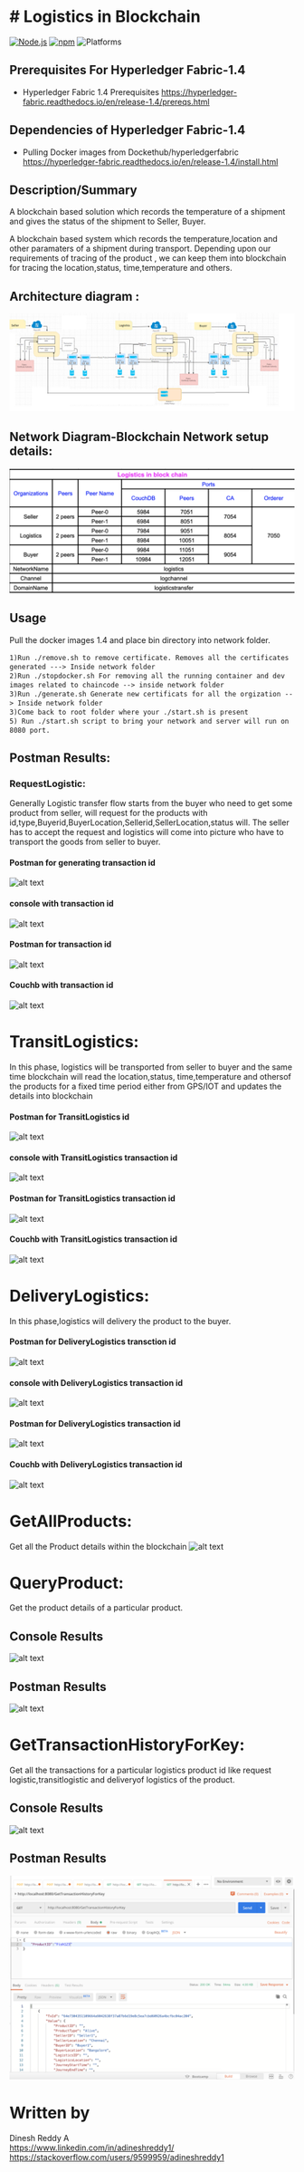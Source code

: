 # # Logistics in Blockchain


[![Node.js](https://img.shields.io/badge/Node.js-10.15.3-brightgreen)](https://nodejs.org/)
[![npm](https://img.shields.io/badge/npm-5.6.0-brightgreen)](https://www.npmjs.com/)
![Platforms](https://img.shields.io/badge/platform-linux%20%7C%20osx-brightgreen)


## Prerequisites For Hyperledger Fabric-1.4
- Hyperledger Fabric 1.4 Prerequisites https://hyperledger-fabric.readthedocs.io/en/release-1.4/prereqs.html

## Dependencies of  Hyperledger Fabric-1.4
- Pulling Docker images from Dockethub/hyperledgerfabric https://hyperledger-fabric.readthedocs.io/en/release-1.4/install.html

## Description/Summary

A blockchain based solution which records the temperature of a shipment and gives the status of the
shipment to Seller, Buyer. <br />

A blockchain based system which records the temperature,location and other paramaters of a shipment during transport. Depending upon our requirements of tracing of the product , we can keep them into blockchain for tracing the location,status, time,temperature and others.


## Architecture diagram :
![alt text](https://github.com/adineshreddy1/LogisticsIntoBlockchain/blob/master/Architeure%20diagram.png)

## Network Diagram-Blockchain Network setup details:
![alt text](https://github.com/adineshreddy1/LogisticsIntoBlockchain/blob/master/NetworkDetails.png)

## Usage
 Pull the docker images 1.4 and place bin directory into network folder. <br />
 ```
1)Run ./remove.sh to remove certificate. Removes all the certificates generated ---> Inside network folder 
2)Run ./stopdocker.sh For removing all the running container and dev images related to chaincode --> inside network folder 
3)Run ./generate.sh Generate new certificats for all the orgization --> Inside network folder
3)Come back to root folder where your ./start.sh is present  
5) Run ./start.sh script to bring your network and server will run on 8080 port.

```


## Postman Results:
 ### RequestLogistic:
 Generally Logistic transfer flow starts from the buyer who need to get some product from seller, will request for the products with id,type,Buyerid,BuyerLocation,Sellerid,SellerLocation,status will. The seller has to accept the request and logistics will come into picture who have to transport the goods from  seller to buyer.
 #### Postman for generating transaction id
 ![alt text](https://github.com/adineshreddy1/Assignment2/blob/master/screenshots/RequestLogistics%20Postman.png)
 
 #### console with transaction id
 ![alt text](https://github.com/adineshreddy1/Assignment2/blob/master/screenshots/RequestLogistic%20consolewith%20txid.png)
 #### Postman for  transaction id
 ![alt text](https://github.com/adineshreddy1/Assignment2/blob/master/screenshots/RequestLogistics_postman_txid.png)
 
  #### Couchb with transaction id
![alt text](https://github.com/adineshreddy1/Assignment2/blob/master/screenshots/RequestLogistic%20coouchdb%20txid.png)

 # TransitLogistics:
 
 In this phase, logistics will be transported from seller to buyer and the same time blockchain will read the location,status, time,temperature and othersof the products for a fixed time period either from GPS/IOT and updates the details into blockchain 
  #### Postman for  TransitLogistics id
 ![alt text](https://github.com/adineshreddy1/Assignment2/blob/master/screenshots/TransitLogist_postman.png)
 
 #### console with TransitLogistics transaction id
 ![alt text](https://github.com/adineshreddy1/Assignment2/blob/master/screenshots/TransitLogistci_console_txid.png)
 #### Postman for TransitLogistics  transaction id
 ![alt text](https://github.com/adineshreddy1/Assignment2/blob/master/screenshots/TransitLogistic_Postman_txid.png)
 
  #### Couchb with  TransitLogistics transaction id
![alt text](https://github.com/adineshreddy1/Assignment2/blob/master/screenshots/TransitLogistic_couchdb_Tx.png)
 
 
 
 
 # DeliveryLogistics:
 In this phase,logistics will delivery the product to the buyer.
  #### Postman for  DeliveryLogistics transction  id
 ![alt text](https://github.com/adineshreddy1/Assignment2/blob/master/screenshots/DeliveryLogistic_postman.png)
 
 #### console with DeliveryLogistics transaction id
 ![alt text](https://github.com/adineshreddy1/Assignment2/blob/master/screenshots/DeliveryLogistic_txid_console.png)
 #### Postman for DeliveryLogistics  transaction id
 ![alt text](https://github.com/adineshreddy1/Assignment2/blob/master/screenshots/DeliveryLogistic_Consolse_txid_postman.png)
 
  #### Couchb with  DeliveryLogistics transaction id
![alt text](https://github.com/adineshreddy1/Assignment2/blob/master/screenshots/DeliveryLogistic_REJECTEDSTATUS_couchdb.png)
 
 
 # GetAllProducts:
 Get all the Product details within the blockchain
 ![alt text](https://github.com/adineshreddy1/Assignment2/blob/master/screenshots/GetAllProducts.png)
 
 

 # QueryProduct:
 Get the product details of a particular product.
 ## Console Results
 ![alt text](https://github.com/adineshreddy1/Assignment2/blob/master/screenshots/QueryNAme_console.png)
 ## Postman Results
 ![alt text](https://github.com/adineshreddy1/Assignment2/blob/master/screenshots/QuerywithName_postman.png)
 
 
 # GetTransactionHistoryForKey:
 Get all the transactions for a particular logistics product id like request logistic,transitlogistic and deliveryof logistics of the product.
 
  ## Console Results
 ![alt text](https://github.com/adineshreddy1/Assignment2/blob/master/screenshots/GetTxHistory_Console.png)

 ## Postman Results
 ![alt text](https://github.com/adineshreddy1/LogisticsIntoBlockchain/blob/master/screenshots/GetTxHistory_Postman.png)




# Written by
Dinesh Reddy A <br />
https://www.linkedin.com/in/adineshreddy1/ <br />
https://stackoverflow.com/users/9599959/adineshreddy1  <br />
